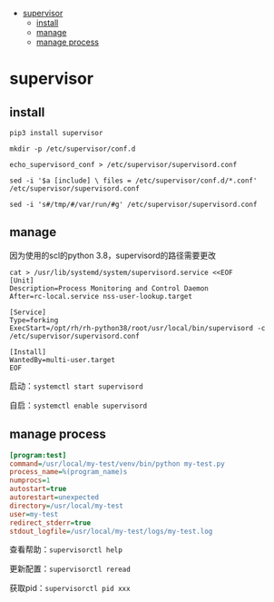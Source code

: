 <!--ts-->
* [supervisor](#supervisor)
   * [install](#install)
   * [manage](#manage)
   * [manage process](#manage-process)
<!--te-->
# supervisor

## install

`pip3 install supervisor`

`mkdir -p /etc/supervisor/conf.d`

`echo_supervisord_conf > /etc/supervisor/supervisord.conf`

`sed -i '$a [include] \
files = /etc/supervisor/conf.d/*.conf' /etc/supervisor/supervisord.conf`

`sed -i 's#/tmp/#/var/run/#g' /etc/supervisor/supervisord.conf`

## manage

因为使用的scl的python 3.8，supervisord的路径需要更改

```shell
cat > /usr/lib/systemd/system/supervisord.service <<EOF
[Unit]
Description=Process Monitoring and Control Daemon
After=rc-local.service nss-user-lookup.target

[Service]
Type=forking
ExecStart=/opt/rh/rh-python38/root/usr/local/bin/supervisord -c /etc/supervisor/supervisord.conf

[Install]
WantedBy=multi-user.target
EOF
```

启动：`systemctl start supervisord`

自启：`systemctl enable supervisord`

## manage process

```ini
[program:test]
command=/usr/local/my-test/venv/bin/python my-test.py
process_name=%(program_name)s
numprocs=1
autostart=true
autorestart=unexpected
directory=/usr/local/my-test
user=my-test
redirect_stderr=true
stdout_logfile=/usr/local/my-test/logs/my-test.log
```

查看帮助：`supervisorctl help`

更新配置：`supervisorctl reread`

获取pid：`supervisorctl pid xxx`